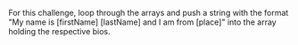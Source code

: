 For this challenge, loop through the arrays and push a string with the format <br> "My name is [firstName] [lastName] and I am from [place]" into the array holding the respective bios.
